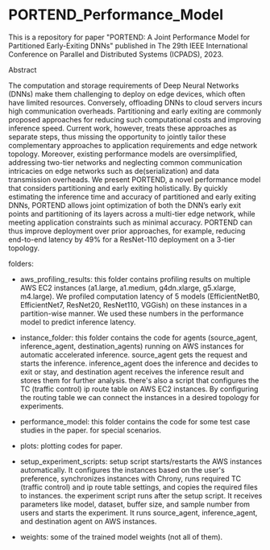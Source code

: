 # PORTEND_Performance_Model
This is a repository for paper "PORTEND: A Joint Performance Model for Partitioned Early-Exiting DNNs" published in The 29th IEEE International Conference on Parallel and Distributed Systems (ICPADS), 2023.

Abstract

The computation and storage requirements of Deep Neural Networks (DNNs) make them challenging to deploy on edge devices, which often have limited resources. Conversely, offloading DNNs to cloud servers incurs high communication overheads. Partitioning and early exiting are commonly proposed approaches for reducing such computational costs and improving inference speed. Current work, however, treats these approaches as separate steps, thus missing the opportunity to jointly tailor these complementary approaches to application requirements and edge network topology. Moreover, existing performance models are oversimplified, addressing two-tier networks and neglecting common communication intricacies on edge networks such as de(serialization) and data transmission overheads.
We present PORTEND, a novel performance model that considers partitioning and early exiting holistically. By quickly estimating the inference time and accuracy of partitioned and early exiting DNNs, PORTEND allows joint optimization of both the DNN’s early exit points and partitioning of its layers across a multi-tier edge network, while meeting application constraints such as minimal accuracy. PORTEND can thus improve deployment over prior approaches, for example, reducing end-to-end latency by 49% for a ResNet-110 deployment on a 3-tier topology.


folders:

- aws_profiling_results: this folder contains profiling results on multiple AWS EC2 instances (a1.large, a1.medium, g4dn.xlarge, g5.xlarge, m4.large). We profiled computation latency of 5 models (EfficientNetB0, EfficientNet7, ResNet20, ResNet110, VGGish) on these instances in a partition-wise manner. We used these numbers in the performance model to predict inference latency.

- instance_folder: this folder contains the code for agents (source_agent, inference_agent, destination_agents) running on AWS instances for automatic accelerated inference. source_agent gets the request and starts the inference. inference_agent does the inference and decides to exit or stay, and destination agent receives the inference result and stores them for further analysis. there's also a script that configures the TC (traffic control) ip route table on AWS EC2 instances. By configuring the routing table we can connect the instances in a desired topology for experiments.

- performance_model: this folder contains the code for some test case studies in the paper. for special scenarios.

- plots: plotting codes for paper.

- setup_experiment_scripts: setup script starts/restarts the AWS instances automatically. It configures the instances based on the user's preference, synchronizes instances with Chrony, runs required TC (traffic control) and ip route table settings, and copies the required files to instances.
the experiment script runs after the setup script. It receives parameters like model, dataset, buffer size, and sample number from users and starts the experiment. It runs source_agent, inference_agent, and destination agent on AWS instances.

- weights: some of the trained model weights (not all of them).
